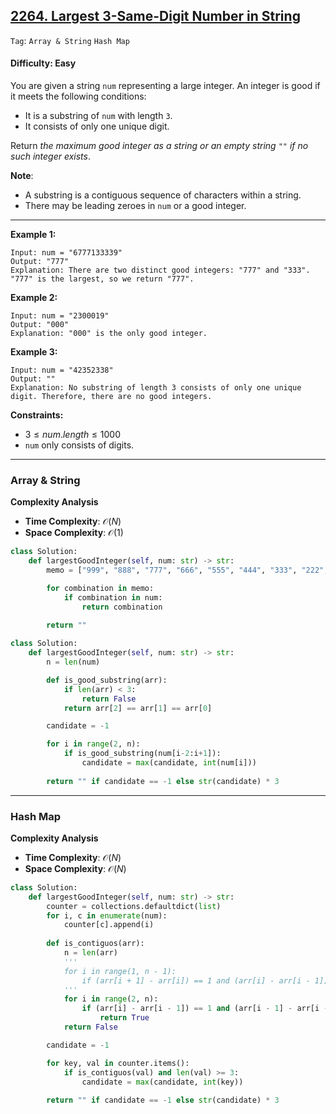 ## [2264. Largest 3-Same-Digit Number in String](https://leetcode.com/problems/largest-3-same-digit-number-in-string)

```Tag```: ```Array & String``` ```Hash Map```

#### Difficulty: Easy

You are given a string ```num``` representing a large integer. An integer is good if it meets the following conditions:

- It is a substring of ```num``` with length ```3```.
- It consists of only one unique digit.

Return _the maximum good integer as a string or an empty string ```""``` if no such integer exists_.

__Note__:

- A substring is a contiguous sequence of characters within a string.
- There may be leading zeroes in ```num``` or a good integer.

---

__Example 1:__
```
Input: num = "6777133339"
Output: "777"
Explanation: There are two distinct good integers: "777" and "333".
"777" is the largest, so we return "777".
```

__Example 2:__
```
Input: num = "2300019"
Output: "000"
Explanation: "000" is the only good integer.
```

__Example 3:__
```
Input: num = "42352338"
Output: ""
Explanation: No substring of length 3 consists of only one unique digit. Therefore, there are no good integers.
```

__Constraints:__

- $3 \le num.length \le 1000$
- ```num``` only consists of digits.

---

### Array & String

__Complexity Analysis__

- __Time Complexity__: $\mathcal{O}(N)$
- __Space Complexity__: $\mathcal{O}(1)$

```Python
class Solution:
    def largestGoodInteger(self, num: str) -> str:
        memo = ["999", "888", "777", "666", "555", "444", "333", "222", "111", "000"]

        for combination in memo:
            if combination in num:
                return combination
            
        return ""
```

```Python
class Solution:
    def largestGoodInteger(self, num: str) -> str:
        n = len(num)

        def is_good_substring(arr):
            if len(arr) < 3:
                return False
            return arr[2] == arr[1] == arr[0]

        candidate = -1

        for i in range(2, n):
            if is_good_substring(num[i-2:i+1]):
                candidate = max(candidate, int(num[i]))
        
        return "" if candidate == -1 else str(candidate) * 3
```

---

### Hash Map

__Complexity Analysis__

- __Time Complexity__: $\mathcal{O}(N)$
- __Space Complexity__: $\mathcal{O}(N)$

```Python
class Solution:
    def largestGoodInteger(self, num: str) -> str:
        counter = collections.defaultdict(list)
        for i, c in enumerate(num):
            counter[c].append(i)
        
        def is_contiguos(arr):
            n = len(arr)
            '''
            for i in range(1, n - 1):
                if (arr[i + 1] - arr[i]) == 1 and (arr[i] - arr[i - 1]) == 1:
            '''
            for i in range(2, n):
                if (arr[i] - arr[i - 1]) == 1 and (arr[i - 1] - arr[i - 2]) == 1:
                    return True
            return False

        candidate = -1

        for key, val in counter.items():
            if is_contiguos(val) and len(val) >= 3:
                candidate = max(candidate, int(key))
        
        return "" if candidate == -1 else str(candidate) * 3
```

